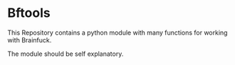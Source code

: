 # Bftools

This Repository contains a python module with many functions for working with Brainfuck.

The module should be self explanatory.
